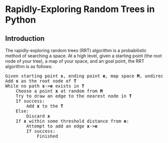 # Rapidly-Exploring Random Trees in Python
## Introduction
The rapidly-exploring random trees (RRT) algorithm is a probabilistic method of searching a space. At a high level, given a starting point (the root node of your tree), a map of your space, and an goal point, the RRT algorithm is as follows:

<pre>
Given starting point <b>s</b>, ending point <b>e</b>, map space <b>M</b>, undirected graph <b>T</b>
Add <b>s</b> as the root node of <b>T</b>
While no path <b>s</b>-><b>e</b> exists in <b>T</b>
    Choose a point <b>x</b> at random from <b>M</b>
    Try to draw an edge to the nearest node in <b>T</b>
    If success:
        Add <b>x</b> to the <b>T</b>
    Else:
        Discard <b>x</b>
    If <b>x</b> within some threshold distance from <b>e</b>:
        Attempt to add an edge <b>x</b>-><b>e</b>
        If success:
            Finished
</pre>
